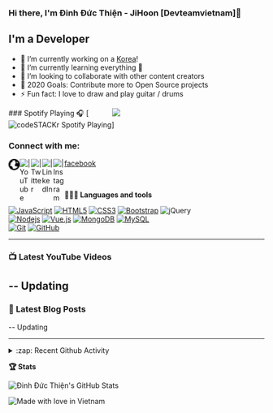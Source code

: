 

### Hi there, I'm Đinh Đức Thiện - JiHoon [Devteamvietnam]👋


## I'm a  Developer

- 🔭 I’m currently working on a [Korea][facebook]!
- 🌱 I’m currently learning everything 🤣
- 👯 I’m looking to collaborate with other content creators
- 🥅 2020 Goals: Contribute more to Open Source projects
- ⚡ Fun fact: I love to draw and play guitar / drums
<img align="right" src="https://raw.githubusercontent.com/rajput2107/rajput2107/master/Assets/Developer.gif" width="300" />
### Spotify Playing 🎧
[<img src="https://now-playing-codestackr.vercel.app/api/spotify-playing" alt="codeSTACKr Spotify Playing" width="350" />]

### Connect with me:

<img align="left" alt="facebook.com/meocacahaha" width="22px" src="https://raw.githubusercontent.com/iconic/open-iconic/master/svg/globe.svg" />[facebook]
<img align="left" alt=" | YouTube" width="22px" src="https://cdn.jsdelivr.net/npm/simple-icons@v3/icons/youtube.svg" />
<img align="left" alt=" | Twitter" width="22px" src="https://cdn.jsdelivr.net/npm/simple-icons@v3/icons/twitter.svg" />
<img align="left" alt=" | LinkedIn" width="22px" src="https://cdn.jsdelivr.net/npm/simple-icons@v3/icons/linkedin.svg" />
<img align="left" alt=" | Instagram" width="22px" src="https://cdn.jsdelivr.net/npm/simple-icons@v3/icons/instagram.svg" />

<br />



**👨🏻‍💻 Languages and tools**

[![JavaScript](https://img.shields.io/badge/-JavaScript-black?style=flat&logo=javascript)](https://github.com/meocaca-kits) [![HTML5](https://img.shields.io/badge/-HTML5-E34F26?style=flat&logo=html5&logoColor=white)](https://github.com/meocaca-kits) [![CSS3](https://img.shields.io/badge/-CSS3-1572B6?style=flat&logo=css3)](https://github.com/meocaca-kits) [![Bootstrap](https://img.shields.io/badge/-Bootstrap-563D7C?style=flat&logo=bootstrap)](https://github.com/meocaca-kits) ![jQuery](https://img.shields.io/badge/-jQuery-222222?style=flat&logo=jQuery&logoColor=0769AD)<br />
[![Nodejs](https://img.shields.io/badge/-Nodejs-black?style=flat&logo=Node.js)](https://github.com/meocaca-kits) [![Vue.js](https://img.shields.io/badge/-Vuejs-grey?style=flat&logo=vue.js)](https://github.com/meocaca-kits)  [![MongoDB](https://img.shields.io/badge/-MongoDB-green?style=flat&logo=Mongodb)](https://github.com/meocaca-kits) [![MySQL](https://img.shields.io/badge/-MySQL-black?style=flat&logo=mysql)](https://github.com/meocaca-kits)<br />
[![Git](https://img.shields.io/badge/-Git-black?style=flat&logo=git)](https://github.com/meocaca-kits) [![GitHub](https://img.shields.io/badge/-GitHub-181717?style=flat&logo=github)](https://github.com/meocaca-kits)

---

### 📺 Latest YouTube Videos
-- Updating
---

### 📕 Latest Blog Posts

-- Updating

---

<details>
  <summary>:zap: Recent Github Activity</summary>
  

</details>

  **🏆 Stats**

![Đinh Đức Thiện's GitHub Stats](https://github-readme-stats.vercel.app/api?username=meocaca-kits&hide=["stars"]&show_icons=true)


[facebook]: https://facebook.com/meocacahaha
![Made with love in Vietnam](https://madewithlove.now.sh/vn?heart=true)
